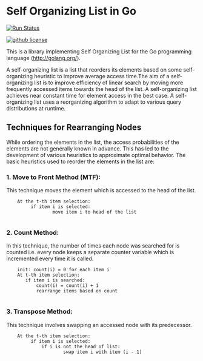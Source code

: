 # Self Organizing List in Go

[![Run Status](https://api.shippable.com/projects/59dba4fb183eb3070005b779/badge?branch=master)](https://app.shippable.com/github/Riturajcse/Self-Organizing-List)

[![github license](https://img.shields.io/github/license/Riturajcse/Self-Organizing-List.svg)](https://github.com/Riturajcse/Self-Organizing-List)

This is a library implementing Self Organizing List for the Go programming language (http://golang.org/).

A self-organizing list is a list that reorders its elements based on some self-organizing heuristic to improve average access time.The aim of a self-organizing list is to improve efficiency of linear search by moving more frequently accessed items towards the head of the list. A self-organizing list achieves near constant time for element access in the best case. A self-organizing list uses a reorganizing algorithm to adapt to various query distributions at runtime.

## Techniques for Rearranging Nodes
While ordering the elements in the list, the access probabilities of the elements are not generally known in advance. This has led to the development of various heuristics to approximate optimal behavior. The basic heuristics used to reorder the elements in the list are:

### 1. Move to Front Method (MTF):

This technique moves the element which is accessed to the head of the list.
```
    At the t-th item selection:
         if item i is selected:
                 move item i to head of the list
           
```

### 2. Count Method:

In this technique, the number of times each node was searched for is counted i.e. every node keeps a separate counter variable which is incremented every time it is called. 
```
    init: count(i) = 0 for each item i
    At t-th item selection:
       if item i is searched:
           count(i) = count(i) + 1
           rearrange items based on count
           
```

### 3. Transpose Method:

This technique involves swapping an accessed node with its predecessor. 
```
    At the t-th item selection:
         if item i is selected:
             if i is not the head of list:
                     swap item i with item (i - 1)
           
```
